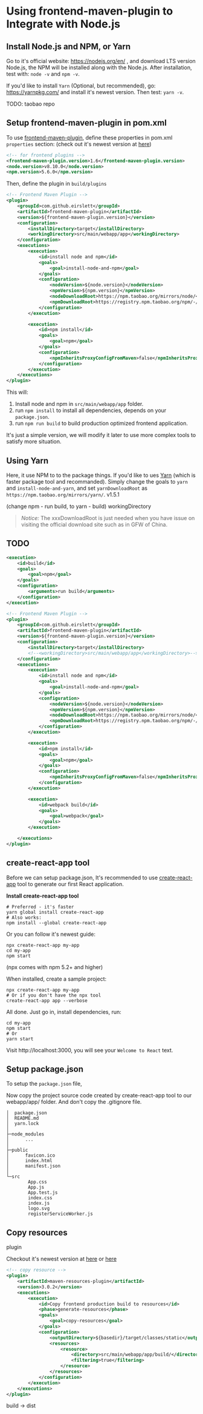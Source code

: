 # Using frontend-maven-plugin to Integrate with Node.js

## Install Node.js and NPM, or Yarn

Go to it's official website: https://nodejs.org/en/ , and download LTS version Node.js, the NPM will be installed along with the Node.js.
After installation, test with: `node -v` and `npm -v`.

If you'd like to install `Yarn` (Optional, but recommended), go: https://yarnpkg.com/ and install it's newest version. Then test: `yarn -v`.

TODO: taobao repo

## Setup frontend-maven-plugin in pom.xml

To use [frontend-maven-plugin](https://github.com/eirslett/frontend-maven-plugin), define these properties in pom.xml `properties` section: (check out it's newest version at [here](https://github.com/eirslett/frontend-maven-plugin/releases))
```xml
<!-- for frontend plugins -->
<frontend-maven-plugin.version>1.6</frontend-maven-plugin.version>
<node.version>v8.10.0</node.version>
<npm.version>5.6.0</npm.version>
```

Then, define the plugin in `build/plugins`
```xml
<!-- Frontend Maven Plugin -->
<plugin>
    <groupId>com.github.eirslett</groupId>
    <artifactId>frontend-maven-plugin</artifactId>
    <version>${frontend-maven-plugin.version}</version>
    <configuration>
        <installDirectory>target</installDirectory>
        <workingDirectory>src/main/webapp/app</workingDirectory>
    </configuration>
    <executions>
        <execution>
            <id>install node and npm</id>
            <goals>
                <goal>install-node-and-npm</goal>
            </goals>
            <configuration>
                <nodeVersion>${node.version}</nodeVersion>
                <npmVersion>${npm.version}</npmVersion>
                <nodeDownloadRoot>https://npm.taobao.org/mirrors/node/</nodeDownloadRoot>
                <npmDownloadRoot>https://registry.npm.taobao.org/npm/-/</npmDownloadRoot>
            </configuration>
        </execution>

        <execution>
            <id>npm install</id>
            <goals>
                <goal>npm</goal>
            </goals>
            <configuration>
                <npmInheritsProxyConfigFromMaven>false</npmInheritsProxyConfigFromMaven>
            </configuration>
        </execution>
    </executions>
</plugin>
```
This will:
1. Install node and npm in `src/main/webapp/app` folder.
1. run `npm install` to install all dependencies, depends on your `package.json`.
1. run `npm run build` to build production optimized frontend application.

It's just a simple version, we will modify it later to use more complex tools to satisfy more situation.

## Using Yarn

Here, it use NPM to to the package things. If you'd like to ues [Yarn](https://yarnpkg.com) (which is faster package tool and recommanded).
Simply change the goals to `yarn` and `install-node-and-yarn`, and set `yarnDownloadRoot` as `https://npm.taobao.org/mirrors/yarn/`.
v1.5.1

(change npm - run build, to yarn - build)
workingDirectory
> _Notice:_ The xxxDownloadRoot is just needed when you have issue on visiting the official download site such as in GFW of China.

## TODO

```xml
<execution>
    <id>build</id>
    <goals>
        <goal>npm</goal>
    </goals>
    <configuration>
        <arguments>run build</arguments>
    </configuration>
</execution>
```
```xml
<!-- Frontend Maven Plugin -->
<plugin>
    <groupId>com.github.eirslett</groupId>
    <artifactId>frontend-maven-plugin</artifactId>
    <version>${frontend-maven-plugin.version}</version>
    <configuration>
        <installDirectory>target</installDirectory>
        <!--<workingDirectory>src/main/webapp/app</workingDirectory>-->
    </configuration>
    <executions>
        <execution>
            <id>install node and npm</id>
            <goals>
                <goal>install-node-and-npm</goal>
            </goals>
            <configuration>
                <nodeVersion>${node.version}</nodeVersion>
                <npmVersion>${npm.version}</npmVersion>
                <nodeDownloadRoot>https://npm.taobao.org/mirrors/node/</nodeDownloadRoot>
                <npmDownloadRoot>https://registry.npm.taobao.org/npm/-/</npmDownloadRoot>
            </configuration>
        </execution>

        <execution>
            <id>npm install</id>
            <goals>
                <goal>npm</goal>
            </goals>
            <configuration>
                <npmInheritsProxyConfigFromMaven>false</npmInheritsProxyConfigFromMaven>
            </configuration>
        </execution>

        <execution>
            <id>webpack build</id>
            <goals>
                <goal>webpack</goal>
            </goals>
        </execution>

    </executions>
</plugin>
```

## create-react-app tool

Before we can setup package.json, It's recommended to use [create-react-app](https://github.com/facebook/create-react-app) tool to generate our first React application.

**Install create-react-app tool**
```shell
# Preferred - it's faster
yarn global install create-react-app
# Also works:
npm install --global create-react-app
```
Or you can follow it's newest guide:
```shell
npx create-react-app my-app
cd my-app
npm start
```
(npx comes with npm 5.2+ and higher)

When installed, create a sample project:
```shell
npx create-react-app my-app
# Or if you don't have the npx tool
create-react-app app --verbose
```

All done. Just go in, install dependencies, run:
```shell
cd my-app
npm start
# Or
yarn start
```

Visit http://localhost:3000, you will see your `Welcome to React` text.

## Setup package.json

To setup the `package.json` file, 

Now copy the project source code created by create-react-app tool to our webapp/app/ folder.
And don't copy the .gitignore file.

```text
│  package.json
│  README.md
│  yarn.lock
│
├─node_modules
│      ...
│
├─public
│      favicon.ico
│      index.html
│      manifest.json
│
└─src
        App.css
        App.js
        App.test.js
        index.css
        index.js
        logo.svg
        registerServiceWorker.js
```

## Copy resources

plugin

Checkout it's newest version at [here](http://search.maven.org/#search%7Cga%7C1%7Ca%3A%22maven-resources-plugin%22) or [here](https://maven.apache.org/plugins/maven-resources-plugin/download.cgi)

```xml
<!-- copy resource -->
<plugin>
    <artifactId>maven-resources-plugin</artifactId>
    <version>3.0.2</version>
    <executions>
        <execution>
            <id>Copy frontend production build to resources</id>
            <phase>generate-resources</phase>
            <goals>
                <goal>copy-resources</goal>
            </goals>
            <configuration>
                <outputDirectory>${basedir}/target/classes/static</outputDirectory>
                <resources>
                    <resource>
                        <directory>src/main/webapp/app/build/</directory>
                        <filtering>true</filtering>
                    </resource>
                </resources>
            </configuration>
        </execution>
    </executions>
</plugin>
```

build -> dist
